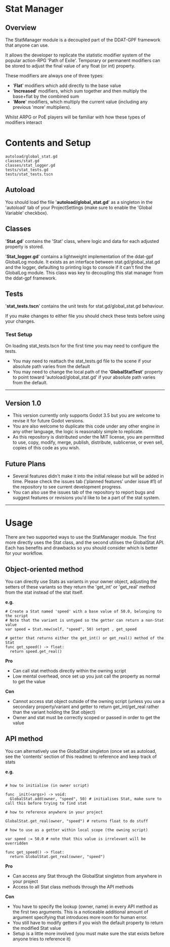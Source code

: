
# Stat Manager
## Overview
The StatManager module is a decoupled part of the DDAT-GPF framework that anyone can use.

It allows the developer to replicate the statistic modifier system of the popular action-RPG 'Path of Exile'. Temporary or permanent modifiers can be stored to adjust the final value of any float (or int) property.

These modifiers are always one of three types:
* '**Flat**' modifiers which add directly to the base value
* '**Increased**' modifiers, which sum together and then multiply the base+flat by the combined sum
* '**More**' modifiers, which multiply the current value (including any previous 'more' multipliers).

Whilst ARPG or PoE players will be familiar with how these types of modifiers interact

# Contents and Setup

```
autoload/global_stat.gd
classes/stat.gd
classes/stat_logger.gd
tests/stat_tests.gd
tests/stat_tests.tscn
```

## Autoload
You should load the file '**autoload/global_stat.gd**' as a singleton in the 'autoload' tab of your ProjectSettings (make sure to enable the 'Global Variable' checkbox).

## Classes
'**Stat.gd**' contains the 'Stat' class, where logic and data for each adjusted property is stored.

'**Stat_logger.gd**' contains a lightweight implementation of the ddat-gpf GlobalLog module. It exists as an interface between stat.gd/global_stat.gd and the logger, defaulting to printing logs to console if it can't find the GlobalLog module. This class was key to decoupling this stat manager from the ddat-gpf framework.

## Tests

'**stat_tests.tscn**' contains the unit tests for stat.gd/global_stat.gd behaviour.

If you make changes to either file you should check these tests before using your changes.

### Test Setup
On loading stat_tests.tscn for the first time you may need to configure the tests.

* You may need to reattach the stat_tests.gd file to the scene if your absolute path varies from the default
* You may need to change the local path of the '**GlobalStatTest**' property to point toward 'autoload/global_stat.gd' if your absolute path varies from the default.

---

## Version 1.0
+ This version currently only supports Godot 3.5 but you are welcome to revise it for future Godot versions.
+ You are also welcome to duplicate this code under any other engine in any other language, the logic is reasonably simple to replicate.
+ As this repository is distributed under the MIT license, you are permitted to use, copy, modify, merge, publish, distribute, sublicense, or even sell, copies of this code as you wish.

## Future Plans
- Several features didn't make it into the initial release but will be added in time. Please check the issues tab ('planned features' under issue #1) of the repository to see current development progress.
- You can also use the issues tab of the repository to report bugs and suggest features or revisions you'd like to be a part of the stat system.

---

# Usage

There are two supported ways to use the StatManager module. The first more directly uses the Stat class, and the second utilises the GlobalStat API. Each has benefits and drawbacks so you should consider which is better for your workflow.

## Object-oriented method

You can directly use Stats as variants in your owner object, adjusting the setters of these variants so they return the 'get_int' or 'get_real' method from the stat instead of the stat itself.

**e.g.**
```
# Create a Stat named 'speed' with a base value of 50.0, belonging to the script
# Note that the variant is untyped so the getter can return a non-Stat value
var speed = Stat.new(self, "speed", 50) setget , get_speed

# getter that returns either the get_int() or get_real() method of the Stat
func get_speed() -> float:
  return speed.get_real()
```

**Pro**
+ Can call stat methods directly within the owning script
+ Low mental overhead, once set up you just call the property as normal to get the value

**Con**
- Cannot access stat object outside of the owning script (unless you use a secondary property/variant and getter to return get_int/get_real rather than the variant holding the Stat object)
- Owner and stat must be correctly scoped or passed in order to get the value

## API method

You can alternatively use the GlobalStat singleton (once set as autoload, see the 'contents' section of this readme) to reference and keep track of stats

**e.g.**
```

# how to initialise (in owner script)

func _init(<args>) -> void:
  GlobalStat.add(owner, "speed", 50) # initialises Stat, make sure to call this before trying to find stat

# how to reference anywhere in your project

GlobalStat.get_real(owner, "speed") # returns float to do stuff

# how to use as a getter within local scope (the owning script)

var speed := 50.0 # note that this value is irrelevant will be overridden

func get_speed() -> float:
  return GlobalStat.get_real(owner, "speed")
```

**Pro**
+ Can access any Stat through the GlobalStat singleton from anywhere in your project
+ Access to all Stat class methods through the API methods

**Con**
- You have to specify the lookup (owner, name) in every API method as the first two arguments. This is a noticeable additional amount of argument specifying that introduces more room for human error.
- You still have to modify getters if you wish the default property to return the modified Stat value
- Setup is a little more involved (you must make sure the stat exists before anyone tries to reference it)

